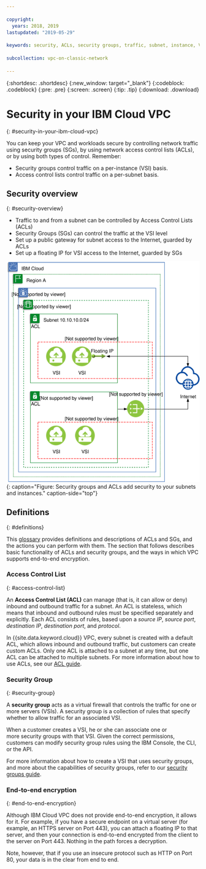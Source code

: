 ```yaml
---

copyright:
  years: 2018, 2019
lastupdated: "2019-05-29"

keywords: security, ACLs, security groups, traffic, subnet, instance, VSI, firewall, encryption, vpc, vpc network

subcollection: vpc-on-classic-network

---
```


{:shortdesc: .shortdesc}
{:new_window: target="_blank"}
{:codeblock: .codeblock}
{:pre: .pre}
{:screen: .screen}
{:tip: .tip}
{:download: .download}

# Security in your IBM Cloud VPC
{: #security-in-your-ibm-cloud-vpc}

You can keep your VPC and workloads secure by controlling network traffic using security groups (SGs), by using network access control lists (ACLs), or by using both types of control. Remember:

* Security groups control traffic on a per-instance (VSI) basis.
* Access control lists control traffic on a per-subnet basis.

## Security overview
{: #security-overview}

* Traffic to and from a subnet can be controlled by Access Control Lists (ACLs)
* Security Groups (SGs) can control the traffic at the VSI level
* Set up a public gateway for subnet access to the Internet, guarded by ACLs
* Set up a floating IP for VSI access to the Internet, guarded by SGs

![IBM VPC Connectivity and Security](images/vpc-connectivity-and-security.svg "IBM VPC Connectivity and Security"){: caption="Figure: Security groups and ACLs add security to your subnets and instances." caption-side="top"}

## Definitions
{: #definitions}

This [glossary](/docs/vpc-on-classic?topic=vpc-on-classic-vpc-glossary) provides definitions and descriptions of ACLs and SGs, and the actions you can perform with them. The section that follows describes basic functionality of ACLs and security groups, and the ways in which VPC supports end-to-end encryption.

### Access Control List
{: #access-control-list}

An **Access Control List (ACL)** can manage (that is, it can allow or deny) inbound and outbound traffic for a subnet. An ACL is stateless, which means that inbound and outbound rules must be specified separately and explicitly. Each ACL consists of rules, based upon a *source IP*, *source port*, *destination IP*, *destination port*, and *protocol*.

In {{site.data.keyword.cloud}} VPC, every subnet is created with a default ACL, which allows inbound and outbound traffic, but customers can create custom ACLs. Only one ACL is attached to a subnet at any time, but one ACL can be attached to multiple subnets. For more information about how to use ACLs, see our [ACL guide](/docs/vpc-on-classic-network?topic=vpc-on-classic-network-setting-up-network-acls).

### Security Group
{: #security-group}

A **security group** acts as a virtual firewall that controls the traffic for one or more servers (VSIs). A security group is a collection of rules that specify whether to allow traffic for an associated VSI. 

When a customer creates a VSI, he or she can associate one or more security groups with that VSI. Given the correct permissions, customers can modify security group rules using the IBM Console, the CLI, or the API.

For more information about how to create a VSI that uses security groups, and more about the capabilities of security groups, refer to our [security groups guide](/docs/vpc-on-classic-network?topic=vpc-on-classic-network-using-security-groups).

### End-to-end encryption
{: #end-to-end-encryption}

Although IBM Cloud VPC does not provide end-to-end encryption, it allows for it. For example, if you have a secure endpoint on a virtual server (for example, an HTTPS server on Port 443), you can attach a floating IP to that server, and then your connection is end-to-end encrypted from the client to the server on Port 443.  Nothing in the path forces a decryption.

Note, however, that if you use an insecure protocol such as HTTP on Port 80, your data is in the clear from end to end.
